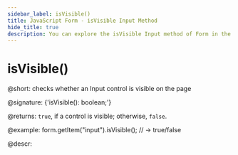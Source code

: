 ```yaml
---
sidebar_label: isVisible()
title: JavaScript Form - isVisible Input Method 
hide_title: true
description: You can explore the isVisible Input method of Form in the documentation of the DHTMLX JavaScript UI library. Browse developer guides and API reference, try out code examples and live demos, and download a free 30-day evaluation version of DHTMLX Suite 7.
---
```

 
# isVisible()

@short: checks whether an Input control is visible on the page

@signature: {'isVisible(): boolean;'}

@returns:
`true`, if a control is visible; otherwise, `false`.

@example:
form.getItem("input").isVisible(); 
// -> true/false

@descr:
